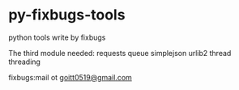 # py-fixbugs-tools
python tools write by fixbugs

The third module needed:
requests
queue
simplejson
urlib2
thread
threading

fixbugs:mail ot goitt0519@gmail.com
